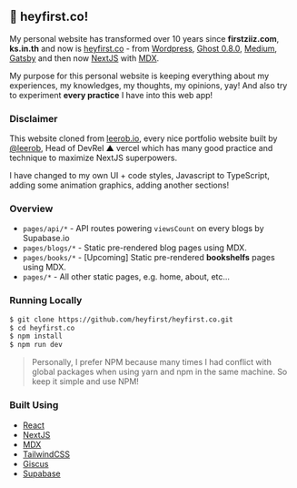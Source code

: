 ## 👏 heyfirst.co! 

My personal website has transformed over 10 years since __firstziiz.com__, __ks.in.th__ and now is [heyfirst.co](https://heyfirst.co) - from [Wordpress](http://wordpress.org/), [Ghost 0.8.0](https://ghost.org/), [Medium](https://medium.com/), [Gatsby](gatsbyjs.com) and then now [NextJS](https://nextjs.org/) with [MDX](https://mdxjs.com/getting-started/next).

My purpose for this personal website is keeping everything about my experiences, my knowledges, my thoughts, my opinions, yay! And also try to experiment **every practice** I have into this web app!

### Disclaimer

This website cloned from [leerob.io](https://github.com/leerob/leerob.io), every nice portfolio website built by [@leerob](https://github.com/leerob), Head of DevRel ▲ vercel which has many good practice and technique to maximize NextJS superpowers.
 
I have changed to my own UI + code styles, Javascript to TypeScript, adding some animation graphics, adding another sections! 


### Overview
* `pages/api/*` -  API routes powering `viewsCount` on every blogs by Supabase.io
* `pages/blogs/*` - Static pre-rendered blog pages using MDX.
* `pages/books/*` - [Upcoming] Static pre-rendered __bookshelfs__ pages using MDX.
* `pages/*` - All other static pages, e.g. home, about, etc...

### Running Locally
```sh
$ git clone https://github.com/heyfirst/heyfirst.co.git
$ cd heyfirst.co
$ npm install
$ npm run dev
```

> Personally, I prefer NPM because many times I had conflict with global packages when using yarn and npm in the same machine. So keep it simple and use NPM!

### Built Using
- [React](https://reactjs.org/)
- [NextJS](https://nextjs.org/)
- [MDX](https://mdxjs.com/getting-started/next)
- [TailwindCSS](https://tailwindcss.com/)
- [Giscus](https://github.com/laymonage/giscus)
- [Supabase](https://supabase.io/)
